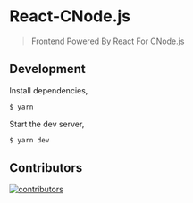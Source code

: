 # React-CNode.js

> Frontend Powered By React For CNode.js

## Development

Install dependencies,

```bash
$ yarn
```

Start the dev server,

```bash
$ yarn dev
```

## Contributors
    
[![contributors](https://ergatejs.implements.io/badges/contributors/cnodejs/react-cnode.svg?owner=cnodejs&repo=react-cnode&type=svg&width=1232&size=64&padding=8)](https://github.com/cnodejs/react-cnode/graphs/contributors)
